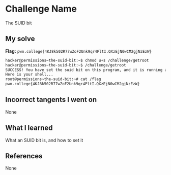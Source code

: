 # Challenge Name
The SUID bit

## My solve
**Flag:** `pwn.college{4KJ8k502R77wZoF2Unk9qr4PltI.QXzEjN0wCM2gjNzEzW}`

```bash
hacker@permissions~the-suid-bit:~$ chmod u+s /challenge/getroot
hacker@permissions~the-suid-bit:~$ /challenge/getroot
SUCCESS! You have set the suid bit on this program, and it is running as root!
Here is your shell...
root@permissions~the-suid-bit:~# cat /flag
pwn.college{4KJ8k502R77wZoF2Unk9qr4PltI.QXzEjN0wCM2gjNzEzW}
```
## Incorrect tangents I went on
None

## What I learned
What an SUID bit is, and how to set it

## References 
None

